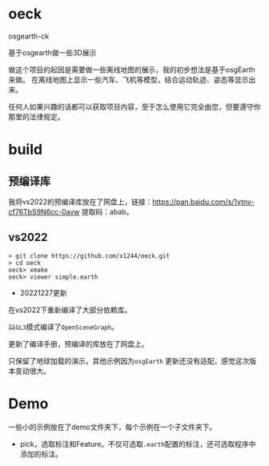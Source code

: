 # oeck

osgearth-ck

基于osgearth做一些3D展示

做这个项目的起因是需要做一些离线地图的展示，我的初步想法是基于osgEarth来做。
在离线地图上显示一些汽车、飞机等模型，结合运动轨迹、姿态等显示出来。

任何人如果兴趣的话都可以获取项目内容，至于怎么使用它完全由您，但要遵守你那里的法律规定。

# build

## 预编译库

我将vs2022的预编译库放在了网盘上，链接：https://pan.baidu.com/s/1vtnv-cf76TbS9N6cc-0avw 
提取码：abab。

## vs2022

```
> git clone https://github.com/x1244/oeck.git
> cd oeck
oeck> xmake
oeck> viewer simple.earth
```

* 20221227更新

在vs2022下重新编译了大部分依赖库。

以`GL3`模式编译了`OpenSceneGraph`。

更新了编译手册，预编译的库放在了网盘上。

只保留了地球加载的演示，其他示例因为`osgEarth` 更新还没有适配，感觉这次版本变动很大。

# Demo

一些小的示例放在了demo文件夹下，每个示例在一个子文件夹下。

* pick，选取标注和Feature。不仅可选取`.earth`配置的标注，还可选取程序中添加的标注。